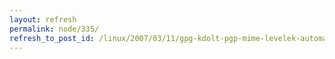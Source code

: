 ```yaml
---
layout: refresh
permalink: node/335/
refresh_to_post_id: /linux/2007/03/11/gpg-kdolt-pgp-mime-levelek-automatikus-visszafejtse
---
```

